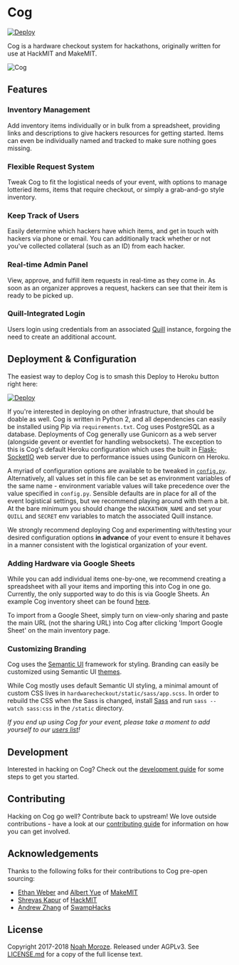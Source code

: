 # Cog

[![Deploy](https://www.herokucdn.com/deploy/button.svg)](https://heroku.com/deploy?template=https://github.com/prototriangle/cog)

Cog is a hardware checkout system for hackathons, originally written for use
at HackMIT and MakeMIT.

![Cog](/media/cog.png?raw=true)

## Features

### Inventory Management
Add inventory items individually or in bulk from a spreadsheet, providing
links and descriptions to give hackers resources for getting started. Items
can even be individually named and tracked to make sure nothing goes missing.

### Flexible Request System
Tweak Cog to fit the logistical needs of your event, with options to manage
lotteried items, items that require checkout, or simply a grab-and-go style
inventory.

### Keep Track of Users
Easily determine which hackers have which items, and get in touch with
hackers via phone or email. You can additionally track whether or not you've
collected collateral (such as an ID) from each hacker.

### Real-time Admin Panel
View, approve, and fulfill item requests in real-time as they come in. As
soon as an organizer approves a request, hackers can see that their item is
ready to be picked up.

### Quill-Integrated Login
Users login using credentials from an associated
[Quill](https://github.com/techx/quill) instance, forgoing the need to create
an additional account.

## Deployment & Configuration
The easiest way to deploy Cog is to smash this Deploy to Heroku button right
here:

[![Deploy](https://www.herokucdn.com/deploy/button.svg)](https://heroku.com/deploy?template=https://github.com/prototriangle/cog)

If you're interested in deploying on other infrastructure, that should be
doable as well. Cog is written in Python 2, and all dependencies can easily
be installed using Pip via `requirements.txt`. Cog uses PostgreSQL as a
database. Deployments of Cog generally use Gunicorn as a web server
(alongside gevent or eventlet for handling websockets). The exception to this
is Cog's default Heroku configuration which uses the built in
[Flask-SocketIO](https://flask-socketio.readthedocs.io/en/latest/) web server
due to performance issues using Gunicorn on Heroku.

A myriad of configuration options are available to be tweaked in
[`config.py`](hardwarecheckout/config.py). Alternatively, all values set in
this file can be set as environment variables of the same name - environment
variable values will take precedence over the value specified in `config.py`.
Sensible defaults are in place for all of the event logistical settings, but
we recommend playing around with them a bit. At the bare minimum you
should change the `HACKATHON_NAME` and set your `QUILL` and `SECRET` env
variables to match the associated Quill instance.

We strongly recommend deploying Cog and experimenting with/testing your
desired configuration options **in advance** of your event to ensure it
behaves in a manner consistent with the logistical organization of your
event.

### Adding Hardware via Google Sheets
While you can add individual items one-by-one, we recommend creating a
spreadsheet with all your items and importing this into Cog in one go.
Currently, the only supported way to do this is via Google Sheets. An example
Cog inventory sheet can be found
[here](https://docs.google.com/spreadsheets/d/1ZCHa_F3i0vyoZtjJNyNhBg-flRBs-DUIT1GtKC26P14/edit#gid=0).

To import from a Google Sheet, simply turn on view-only sharing and paste the
main URL (not the sharing URL) into Cog after clicking 'Import Google Sheet'
on the main inventory page.

### Customizing Branding
Cog uses the [Semantic UI](https://semantic-ui.com/) framework for styling.
Branding can easily be customized using Semantic UI
[themes](https://semantic-ui.com/usage/theming.html).

While Cog mostly uses default Semantic UI styling, a minimal amount of custom
CSS lives in `hardwarecheckout/static/sass/app.scss`. In order to rebuild the
CSS when the Sass is changed, install [Sass](https://sass-lang.com/) and run
`sass --watch sass:css` in the `/static` directory.

*If you end up using Cog for your event, please take a moment to add yourself to our 
[users list](https://github.com/techx/cog/wiki/Cog-Users)!*

## Development
Interested in hacking on Cog? Check out the [development guide](DEVELOPMENT.md) 
for some steps to get you started.

## Contributing
Hacking on Cog go well? Contribute back to upstream! We love outside
contributions - have a look at our [contributing guide](CONTRIBUTING.md) for
information on how you can get involved.

## Acknowledgements
Thanks to the following folks for their contributions to Cog pre-open
sourcing: 
- [Ethan Weber](https://github.com/ethanweber) and [Albert
Yue](https://github.com/albert-yue) of [MakeMIT](https://makemit.org) 
- [Shreyas Kapur](https://github.com/revalo) of [HackMIT](https://hackmit.org)
- [Andrew Zhang](https://github.com/zhangcandrew) of [SwampHacks](http://swamphacks.com)

## License
Copyright 2017-2018 [Noah Moroze](mailto:me@noahmoroze.com). Released under
AGPLv3. See [LICENSE.md](LICENSE.md) for a copy of the full license text. 
